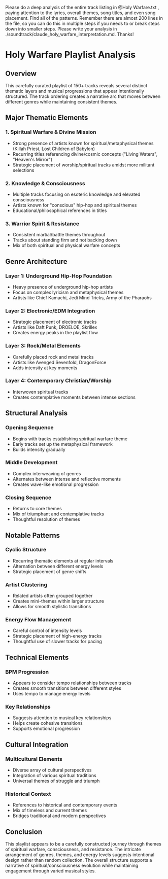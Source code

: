Please do a deep analysis of the entire track listing in @Holy Warfare.txt  , paying attention to the lyrics, overall themes, song titles, and even song placement. Find all of the patterns. Remember there are almost 200 lines in the file, so you can do this in multiple steps if you needs to or break steps down into smaller steps. Please write your analysis in ./soundtrack/claude_holy_warfare_interpretation.md. Thanks!

# Holy Warfare Playlist Analysis

## Overview
This carefully curated playlist of 150+ tracks reveals several distinct thematic layers and musical progressions that appear intentionally structured. The track ordering creates a narrative arc that moves between different genres while maintaining consistent themes.

## Major Thematic Elements

### 1. Spiritual Warfare & Divine Mission
- Strong presence of artists known for spiritual/metaphysical themes (Killah Priest, Lost Children of Babylon)
- Recurring titles referencing divine/cosmic concepts ("Living Waters", "Heaven's Mirror")
- Strategic placement of worship/spiritual tracks amidst more militant selections

### 2. Knowledge & Consciousness
- Multiple tracks focusing on esoteric knowledge and elevated consciousness
- Artists known for "conscious" hip-hop and spiritual themes
- Educational/philosophical references in titles

### 3. Warrior Spirit & Resistance
- Consistent martial/battle themes throughout
- Tracks about standing firm and not backing down
- Mix of both spiritual and physical warfare concepts

## Genre Architecture

### Layer 1: Underground Hip-Hop Foundation
- Heavy presence of underground hip-hop artists
- Focus on complex lyricism and metaphysical themes
- Artists like Chief Kamachi, Jedi Mind Tricks, Army of the Pharaohs

### Layer 2: Electronic/EDM Integration
- Strategic placement of electronic tracks
- Artists like Daft Punk, DROELOE, Skrillex
- Creates energy peaks in the playlist flow

### Layer 3: Rock/Metal Elements
- Carefully placed rock and metal tracks
- Artists like Avenged Sevenfold, DragonForce
- Adds intensity at key moments

### Layer 4: Contemporary Christian/Worship
- Interwoven spiritual tracks
- Creates contemplative moments between intense sections

## Structural Analysis

### Opening Sequence
- Begins with tracks establishing spiritual warfare theme
- Early tracks set up the metaphysical framework
- Builds intensity gradually

### Middle Development
- Complex interweaving of genres
- Alternates between intense and reflective moments
- Creates wave-like emotional progression

### Closing Sequence
- Returns to core themes
- Mix of triumphant and contemplative tracks
- Thoughtful resolution of themes

## Notable Patterns

### Cyclic Structure
- Recurring thematic elements at regular intervals
- Alternation between different energy levels
- Strategic placement of genre shifts

### Artist Clustering
- Related artists often grouped together
- Creates mini-themes within larger structure
- Allows for smooth stylistic transitions

### Energy Flow Management
- Careful control of intensity levels
- Strategic placement of high-energy tracks
- Thoughtful use of slower tracks for pacing

## Technical Elements

### BPM Progression
- Appears to consider tempo relationships between tracks
- Creates smooth transitions between different styles
- Uses tempo to manage energy levels

### Key Relationships
- Suggests attention to musical key relationships
- Helps create cohesive transitions
- Supports emotional progression

## Cultural Integration

### Multicultural Elements
- Diverse array of cultural perspectives
- Integration of various spiritual traditions
- Universal themes of struggle and triumph

### Historical Context
- References to historical and contemporary events
- Mix of timeless and current themes
- Bridges traditional and modern perspectives

## Conclusion
This playlist appears to be a carefully constructed journey through themes of spiritual warfare, consciousness, and resistance. The intricate arrangement of genres, themes, and energy levels suggests intentional design rather than random collection. The overall structure supports a narrative of spiritual/consciousness evolution while maintaining engagement through varied musical styles.
